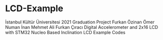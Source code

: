# LCD-Example
İstanbul Kültür Üniversitesi 2021 Graduation Project Furkan Özinan Ömer Numan İnan Mehmet Ali Furkan Çıracı Digital Accelerometer and 2x16 LCD with STM32 Nucleo Based Inclination LCD Example Codes
